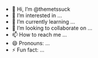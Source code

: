 - 👋 Hi, I’m @themetssuck
- 👀 I’m interested in ...
- 🌱 I’m currently learning ...
- 💞️ I’m looking to collaborate on ...
- 📫 How to reach me ...
- 😄 Pronouns: ...
- ⚡ Fun fact: ...

<!---
themetssuck/themetssuck is a ✨ special ✨ repository because its `README.md` (this file) appears on your GitHub profile.
You can click the Preview link to take a look at your changes.
--->
